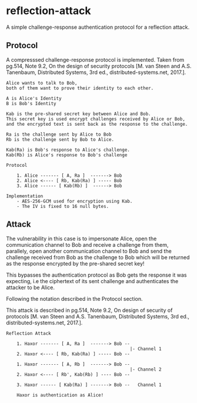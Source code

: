 # reflection-attack

A simple challenge-response authentication protocol for a reflection attack.

## Protocol

A compresssed challenge-response protocol is implemented. Taken from pg.514, Note 9.2, On the design of security protocols [M. van Steen and A.S. Tanenbaum, Distributed Systems, 3rd ed., distributed-systems.net, 2017.].

```
Alice wants to talk to Bob,
both of them want to prove their identity to each other.

A is Alice's Identity
B is Bob's Identity

Kab is the pre-shared secret key between Alice and Bob.
This secret key is used encrypt challenges received by Alice or Bob,
and the encrypted text is sent back as the response to the challenge.

Ra is the challenge sent by Alice to Bob
Rb is the challenge sent by Bob to Alice.

Kab(Ra) is Bob's response to Alice's challenge.
Kab(Rb) is Alice's response to Bob's challenge

Protocol

    1. Alice ------- [ A, Ra ]  -------> Bob
    2. Alice <---- [ Rb, Kab(Ra) ] ----- Bob
    3. Alice ------ [ Kab(Rb) ]  ------> Bob

Implementation
    - AES-256-GCM used for encryption using Kab.
    - The IV is fixed to 16 null bytes.
```

## Attack

The vulnerability in this case is to impersonate Alice, open the communication channel to Bob and receive a challenge from them, parallely, open another communication channel to Bob and send the challenge received from Bob as the challenge to Bob which will be returned as the response encrypted by the pre-shared secret key! 

This bypasses the authentication protocol as Bob gets the response it was expecting, i.e the ciphertext of its sent challenge and authenticates the attacker to be Alice.

Following the notation described in the Protocol section.

This attack is described in pg.514, Note 9.2, On design of security of protocols [M. van Steen and A.S. Tanenbaum, Distributed Systems, 3rd ed., distributed-systems.net, 2017.].
```
Reflection Attack

    1. Haxor ------- [ A, Ra ]  -------> Bob --
                                               |- Channel 1 
    2. Haxor <---- [ Rb, Kab(Ra) ] ----- Bob --
    
    1. Haxor ------- [ A, Rb ]  -------> Bob --
                                               |- Channel 2 
    2. Haxor <---- [ Rb', Kab(Rb) ] ---- Bob --
 
    3. Haxor ------ [ Kab(Ra) ] -------> Bob --   Channel 1

    Haxor is authentication as Alice!
```